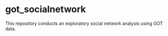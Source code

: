 # got_socialnetwork
This repository conducts an exploratory social network analysis using GOT data.
